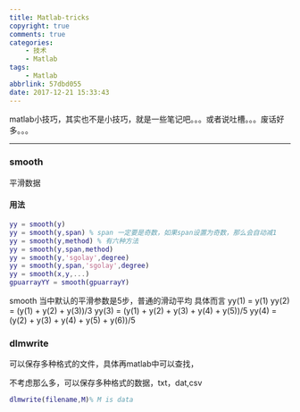 ```yaml
---
title: Matlab-tricks
copyright: true
comments: true
categories:
    - 技术
    - Matlab
tags:
    - Matlab
abbrlink: 57dbd055
date: 2017-12-21 15:33:43
---
```

matlab小技巧，其实也不是小技巧，就是一些笔记吧。。。或者说吐槽。。。废话好多。。。
<!-- more -->
----------

### smooth

平滑数据

#### 用法

``` matlab
yy = smooth(y)
yy = smooth(y,span) % span 一定要是奇数，如果span设置为奇数，那么会自动减1
yy = smooth(y,method) % 有六种方法
yy = smooth(y,span,method)
yy = smooth(y,'sgolay',degree)
yy = smooth(y,span,'sgolay',degree)
yy = smooth(x,y,...)
gpuarrayYY = smooth(gpuarrayY)
```

smooth 当中默认的平滑参数是5步，普通的滑动平均
具体而言
yy(1) = y(1)
yy(2) = (y(1) + y(2) + y(3))/3
yy(3) = (y(1) + y(2) + y(3) + y(4) + y(5))/5
yy(4) = (y(2) + y(3) + y(4) + y(5) + y(6))/5


### dlmwrite

可以保存多种格式的文件，具体再matlab中可以查找，

不考虑那么多，可以保存多种格式的数据，txt，dat,csv


``` matlab
dlmwrite(filename,M)% M is data
```